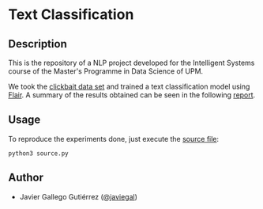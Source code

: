 # Text Classification

## Description

This is the repository of a NLP project developed for the Intelligent Systems course of the Master's Programme in Data Science of UPM.

We took the [clickbait data set](https://github.com/bhargaviparanjape/clickbait) and trained a text classification model using [Flair](https://github.com/flairNLP/flair). A summary of the results obtained can be seen in the following [report](./report.pdf).

## Usage
To reproduce the experiments done, just execute the [source file](./source.py):
```
python3 source.py
```

## Author
- Javier Gallego Gutiérrez ([@javiegal](https://github.com/javiegal))
